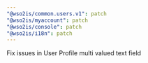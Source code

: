 ```yaml
---
"@wso2is/common.users.v1": patch
"@wso2is/myaccount": patch
"@wso2is/console": patch
"@wso2is/i18n": patch
---
```


Fix issues in User Profile multi valued text field
